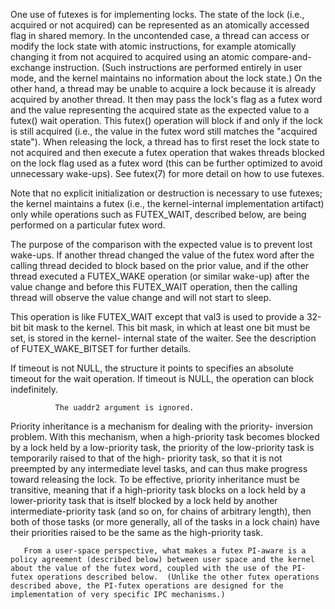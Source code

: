 One use of futexes is for implementing locks.  The state of the lock (i.e., acquired or not acquired) can be represented as an atomically accessed flag in shared memory.  In the uncontended case, a thread can access or modify the lock state with atomic instructions, for example atomically changing it from not acquired to acquired using an atomic compare-and-exchange instruction.  (Such instructions are performed entirely in user mode, and the kernel maintains no information about the lock state.)  On the other hand, a thread may be unable to acquire a lock because it is already acquired by another thread.  It then may pass the lock's flag as a futex word and the value representing the acquired state as the expected value to a futex() wait operation.  This futex() operation will block if and only if the lock is still acquired (i.e., the value in the futex word still matches the "acquired state"). When releasing the lock, a thread has to first reset the lock state to not acquired and then execute a futex operation that wakes threads blocked on the lock flag used as a futex word (this can be further optimized to avoid unnecessary wake-ups).  See futex(7) for more detail on how to use futexes.

Note that no explicit initialization or destruction is necessary to use futexes; the kernel maintains a futex (i.e., the kernel-internal implementation artifact) only while operations such as FUTEX_WAIT, described below, are being performed on a particular futex word.

 The purpose of the comparison with the expected value is to prevent lost wake-ups.  If another thread changed the value of the futex word after the calling thread decided to block based on the prior value, and if the other thread executed a FUTEX_WAKE operation (or similar wake-up) after the value change and before this FUTEX_WAIT operation, then the calling thread will observe the value change and will not start to sleep.

 This operation is like FUTEX_WAIT except that val3 is used to provide a 32-bit bit mask to the kernel.  This bit mask, in which at least one bit must be set, is stored in the kernel- internal state of the waiter.  See the description of FUTEX_WAKE_BITSET for further details.

If timeout is not NULL, the structure it points to specifies an absolute timeout for the wait operation.  If timeout is NULL, the operation can block indefinitely.

              The uaddr2 argument is ignored.

Priority inheritance is a mechanism for dealing with the priority- inversion problem.  With this mechanism, when a high-priority task becomes blocked by a lock held by a low-priority task, the priority of the low-priority task is temporarily raised to that of the high- priority task, so that it is not preempted by any intermediate level tasks, and can thus make progress toward releasing the lock.  To be effective, priority inheritance must be transitive, meaning that if a high-priority task blocks on a lock held by a lower-priority task that is itself blocked by a lock held by another intermediate-priority task (and so on, for chains of arbitrary length), then both of those tasks (or more generally, all of the tasks in a lock chain) have their priorities raised to be the same as the high-priority task.

       From a user-space perspective, what makes a futex PI-aware is a policy agreement (described below) between user space and the kernel about the value of the futex word, coupled with the use of the PI-futex operations described below.  (Unlike the other futex operations described above, the PI-futex operations are designed for the implementation of very specific IPC mechanisms.)





